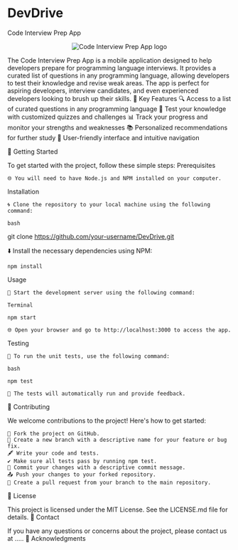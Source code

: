 # DevDrive

Code Interview Prep App
<p align="center">
  <img src="https://yourdomain.com/images/logo.png" alt="Code Interview Prep App logo">
</p>

The Code Interview Prep App is a mobile application designed to help developers prepare for programming language interviews. It provides a curated list of questions in any programming language, allowing developers to test their knowledge and revise weak areas. The app is perfect for aspiring developers, interview candidates, and even experienced developers looking to brush up their skills.
🚀 Key Features
    🔍 Access to a list of curated questions in any programming language
    📝 Test your knowledge with customized quizzes and challenges
    📊 Track your progress and monitor your strengths and weaknesses
    📚 Personalized recommendations for further study
    🎨 User-friendly interface and intuitive navigation

📖 Getting Started

To get started with the project, follow these simple steps:
Prerequisites

    🌐 You will need to have Node.js and NPM installed on your computer.

Installation

    🌀 Clone the repository to your local machine using the following command:

    bash

git clone https://github.com/your-username/DevDrive.git

⬇️ Install the necessary dependencies using NPM:

    npm install

Usage

    🚀 Start the development server using the following command:

    Terminal

    npm start

    🌐 Open your browser and go to http://localhost:3000 to access the app.

Testing

    🧪 To run the unit tests, use the following command:

    bash

    npm test

    🚦 The tests will automatically run and provide feedback.

🤝 Contributing

We welcome contributions to the project! Here's how to get started:

    🍴 Fork the project on GitHub.
    🌿 Create a new branch with a descriptive name for your feature or bug fix.
    🖋️ Write your code and tests.
    ✔️ Make sure all tests pass by running npm test.
    📝 Commit your changes with a descriptive commit message.
    📤 Push your changes to your forked repository.
    🔀 Create a pull request from your branch to the main repository.

📜 License

This project is licensed under the MIT License. See the LICENSE.md file for details.
📧 Contact

If you have any questions or concerns about the project, please contact us at .....
🙏 Acknowledgments



